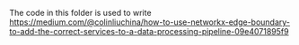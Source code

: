 The code in this folder is used to write https://medium.com/@colinliuchina/how-to-use-networkx-edge-boundary-to-add-the-correct-services-to-a-data-processing-pipeline-09e4071895f9